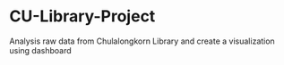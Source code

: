 # CU-Library-Project
Analysis raw data from Chulalongkorn Library and create a visualization using dashboard
